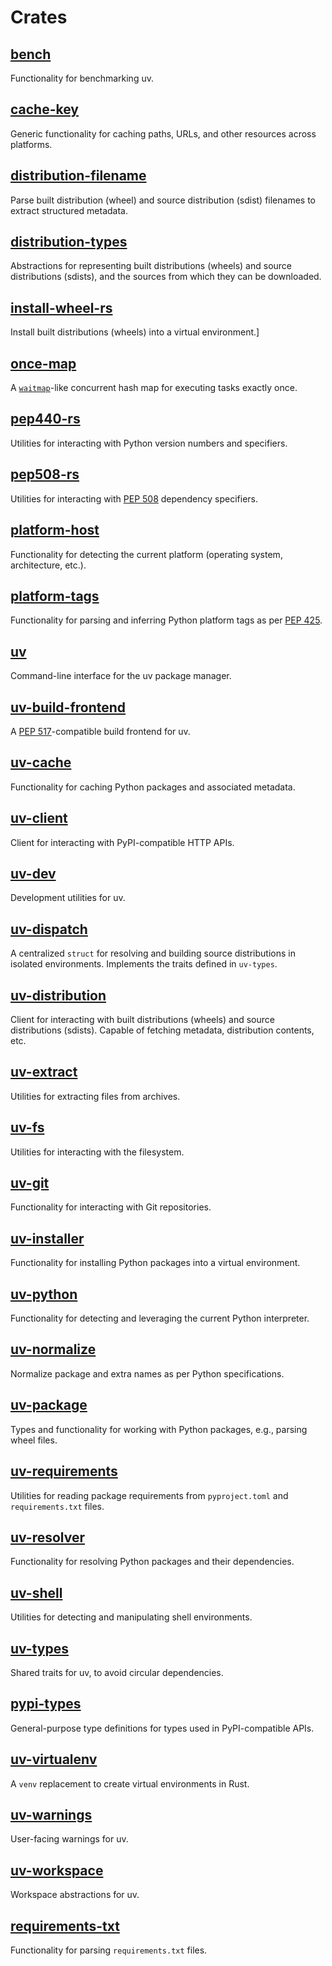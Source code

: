 # Crates

## [bench](./bench)

Functionality for benchmarking uv.

## [cache-key](./cache-key)

Generic functionality for caching paths, URLs, and other resources across platforms.

## [distribution-filename](./distribution-filename)

Parse built distribution (wheel) and source distribution (sdist) filenames to extract structured
metadata.

## [distribution-types](./distribution-types)

Abstractions for representing built distributions (wheels) and source distributions (sdists), and
the sources from which they can be downloaded.

## [install-wheel-rs](./install-wheel-rs)

Install built distributions (wheels) into a virtual environment.]

## [once-map](./once-map)

A [`waitmap`](https://github.com/withoutboats/waitmap)-like concurrent hash map for executing tasks
exactly once.

## [pep440-rs](./pep440-rs)

Utilities for interacting with Python version numbers and specifiers.

## [pep508-rs](./pep508-rs)

Utilities for interacting with [PEP 508](https://peps.python.org/pep-0508/) dependency specifiers.

## [platform-host](./platform-host)

Functionality for detecting the current platform (operating system, architecture, etc.).

## [platform-tags](./platform-tags)

Functionality for parsing and inferring Python platform tags as per
[PEP 425](https://peps.python.org/pep-0425/).

## [uv](./uv)

Command-line interface for the uv package manager.

## [uv-build-frontend](./uv-build-frontend)

A [PEP 517](https://www.python.org/dev/peps/pep-0517/)-compatible build frontend for uv.

## [uv-cache](./uv-cache)

Functionality for caching Python packages and associated metadata.

## [uv-client](./uv-client)

Client for interacting with PyPI-compatible HTTP APIs.

## [uv-dev](./uv-dev)

Development utilities for uv.

## [uv-dispatch](./uv-dispatch)

A centralized `struct` for resolving and building source distributions in isolated environments.
Implements the traits defined in `uv-types`.

## [uv-distribution](./uv-distribution)

Client for interacting with built distributions (wheels) and source distributions (sdists). Capable
of fetching metadata, distribution contents, etc.

## [uv-extract](./uv-extract)

Utilities for extracting files from archives.

## [uv-fs](./uv-fs)

Utilities for interacting with the filesystem.

## [uv-git](./uv-git)

Functionality for interacting with Git repositories.

## [uv-installer](./uv-installer)

Functionality for installing Python packages into a virtual environment.

## [uv-python](./uv-python)

Functionality for detecting and leveraging the current Python interpreter.

## [uv-normalize](./uv-normalize)

Normalize package and extra names as per Python specifications.

## [uv-package](./uv-package)

Types and functionality for working with Python packages, e.g., parsing wheel files.

## [uv-requirements](./uv-requirements)

Utilities for reading package requirements from `pyproject.toml` and `requirements.txt` files.

## [uv-resolver](./uv-resolver)

Functionality for resolving Python packages and their dependencies.

## [uv-shell](./uv-shell)

Utilities for detecting and manipulating shell environments.

## [uv-types](./uv-types)

Shared traits for uv, to avoid circular dependencies.

## [pypi-types](./pypi-types)

General-purpose type definitions for types used in PyPI-compatible APIs.

## [uv-virtualenv](./uv-virtualenv)

A `venv` replacement to create virtual environments in Rust.

## [uv-warnings](./uv-warnings)

User-facing warnings for uv.

## [uv-workspace](./uv-workspace)

Workspace abstractions for uv.

## [requirements-txt](./requirements-txt)

Functionality for parsing `requirements.txt` files.
